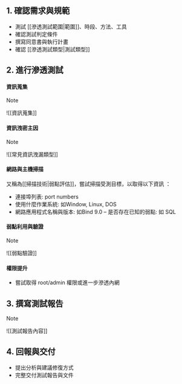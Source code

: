 ## 1.  確認需求與規範

- 測試 [[滲透測試範圍|範圍]]、時段、方法、工具
- 確認測試判定條件
- 撰寫同意書與執行計畫
- 確認 [[滲透測試類型|測試類型]]
## 2. 進行滲透測試
#### **資訊蒐集**
>[!Note]
  >![[資訊蒐集]]
#### **資訊洩密主因**

> [!NOTE]
> ![[常見資訊洩漏類型]]

#### **網路與主機掃描**

又稱為[[掃描技術|弱點評估]]，嘗試掃描受測目標，以取得以下資訊 ：
- 連接埠列表: port numbers 
- 使用什麼作業系統: 如Window, Linux, DOS
- 網路應用程式名稱與版本: 如Bind 9.0 – 是否存在已知的弱點: 如 SQL
#### **弱點利用與驗證**

> [!NOTE]
> ![[弱點驗證]]

#### **權限提升**

- 嘗試取得 root/admin 權限或進一步滲透內網
## 3. 撰寫測試報告

>[!Note]
>![[測試報告內容]]
## 4. 回報與交付

- 提出分析與建議修復方式
- 完整交付測試報告與文件